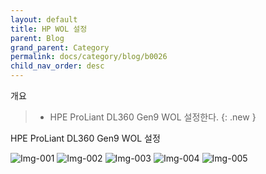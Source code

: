 ```yaml
---
layout: default
title: HP WOL 설정
parent: Blog
grand_parent: Category
permalink: docs/category/blog/b0026
child_nav_order: desc
---
```


개요

> - HPE ProLiant DL360 Gen9 WOL 설정한다.
{: .new }

HPE ProLiant DL360 Gen9 WOL 설정

![Img-001](https://user-images.githubusercontent.com/36792594/182737382-97c35103-ea85-4c26-974e-ee827842473f.png)
![Img-002](https://user-images.githubusercontent.com/36792594/182736966-87cdb386-76f1-499e-ba00-f3874355dfaf.png)
![Img-003](https://user-images.githubusercontent.com/36792594/182736965-e2413c39-57d9-4039-8b6a-ed166195b145.png)
![Img-004](https://user-images.githubusercontent.com/36792594/182736959-16d2ed15-b08d-40a0-8878-8efb43e8094c.png)
![Img-005](https://user-images.githubusercontent.com/36792594/182736962-ab50a903-6021-456f-9644-4ce79a1a8334.png)
